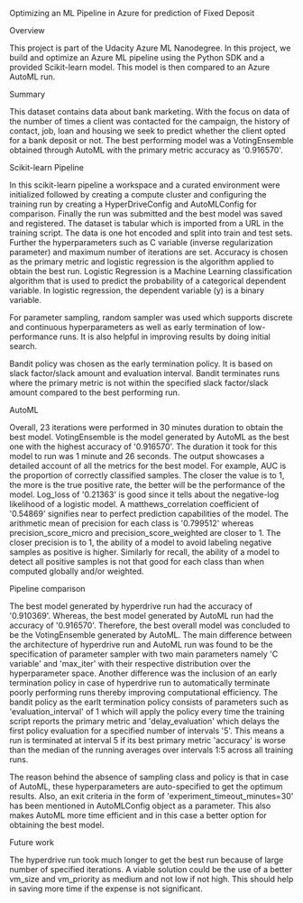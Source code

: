 Optimizing an ML Pipeline in Azure for prediction of Fixed Deposit

Overview

This project is part of the Udacity Azure ML Nanodegree.
In this project, we build and optimize an Azure ML pipeline using the Python SDK and a provided Scikit-learn model.
This model is then compared to an Azure AutoML run.

Summary

This dataset contains data about bank marketing. With the focus on data of the number of times a client was contacted for the campaign, the history of contact, job, loan and housing we seek to predict whether the client opted for a bank deposit or not.
The best performing model was a VotingEnsemble obtained through AutoML with the primary metric accuracy as '0.916570'. 

Scikit-learn Pipeline

In this scikit-learn pipeline a workspace and a curated environment were initialized followed by creating a compute cluster and configuring the training run by creating a HyperDriveConfig and AutoMLConfig for comparison. Finally the run was submitted and the best model was saved and registered. The dataset is tabular which is imported from a URL in the training script. The data is one hot encoded and split into train and test sets. Further the hyperparameters such as C variable (inverse regularization parameter) and maximum number of iterations are set. Accuracy is chosen as the primary metric and logistic regression is the algorithm applied to obtain the best run. Logistic Regression is a Machine Learning classification algorithm that is used to predict the probability of a categorical dependent variable. In logistic regression, the dependent variable (y) is a binary variable.

For parameter sampling, random sampler was used which supports discrete and continuous hyperparameters as well as early termination of low-performance runs. It is also helpful in improving results by doing initial search.

Bandit policy was chosen as the early termination policy. It is based on slack factor/slack amount and evaluation interval. Bandit terminates runs where the primary metric is not within the specified slack factor/slack amount compared to the best performing run.

AutoML

Overall, 23 iterations were performed in 30 minutes duration to obtain the best model. VotingEnsemble is the model generated by AutoML as the best one with the highest accuracy of '0.916570'. The duration it took for this model to run was 1 minute and 26 seconds.
The output showcases a detailed account of all the metrics for the best model. For example, AUC is the proportion of correctly classified samples. The closer the value is to 1, the more is the true positive rate, the better will be the performance of the model. Log_loss of '0.21363' is good since it tells about the negative-log likelihood of a logistic model. A matthews_correlation coefficient of '0.54869' signifies near to perfect prediction capabilities of the model. The arithmetic mean of precision for each class is '0.799512' whereas precision_score_micro and precision_score_weighted are closer to 1. The closer precision is to 1, the ability of a model to avoid labeling negative samples as positive is higher. Similarly for recall, the ability of a model to detect all positive samples is not that good for each class than when computed globally and/or weighted.

Pipeline comparison

The best model generated by hyperdrive run had the accuracy of '0.910369'. Whereas, the best model generated by AutoML run had the accuracy of '0.916570'. Therefore, the best overall model was concluded to be the VotingEnsemble generated by AutoML. The main difference between the architecture of hyperdrive run and AutoML run was found to be the specification of parameter sampler with two main parameters namely 'C variable' and 'max_iter' with their respective distribution over the hyperparameter space. Another difference was the inclusion of an early termination policy in case of hyperdrive run to automatically terminate poorly performing runs thereby improving computational efficiency. The bandit policy as the earlt termination policy consists of parameters such as 'evaluation_interval' of 1 which will apply the policy every time the training script reports the primary metric and 'delay_evaluation' which delays the first policy evaluation for a specified number of intervals '5'. This means a run is terminated at interval 5 if its best primary metric 'accuracy' is worse than the median of the running averages over intervals 1:5 across all training runs.

The reason behind the absence of sampling class and policy is that in case of AutoML, these hyperparameters are auto-specified to get the optimum results. Also, an exit criteria in the form of 'experiment_timeout_minutes=30' has been mentioned in AutoMLConfig object as a parameter. This also makes AutoML more time efficient and in this case a better option for obtaining the best model. 

Future work

The hyperdrive run took much longer to get the best run because of large number of specified iterations. A viable solution could be the use of a better vm_size and vm_priority as medium and not low if not high. This should help in saving more time if the expense is not significant. 

